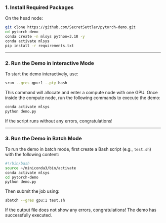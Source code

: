 ### **1. Install Required Packages**
On the head node:
```bash
git clone https://github.com/SecretSettler/pytorch-demo.git
cd pytorch-demo
conda create -n mlsys python=3.10 -y
conda activate mlsys
pip install -r requirements.txt
```

---

### **2. Run the Demo in Interactive Mode**
To start the demo interactively, use:
```bash
srun --gres gpu:1 --pty bash
```

This command will allocate and enter a compute node with one GPU. Once inside the compute node, run the following commands to execute the demo:

```bash
conda activate mlsys
python demo.py
```

If the script runs without any errors, congratulations!

---

### **3. Run the Demo in Batch Mode**
To run the demo in batch mode, first create a Bash script (e.g., `test.sh`) with the following content:

```bash
#!/bin/bash
source ~/miniconda3/bin/activate
conda activate mlsys
cd pytorch-demo
python demo.py
```

Then submit the job using:
```bash
sbatch --gres gpu:1 test.sh
```

If the output file does not show any errors, congratulations! The demo has successfully executed.
